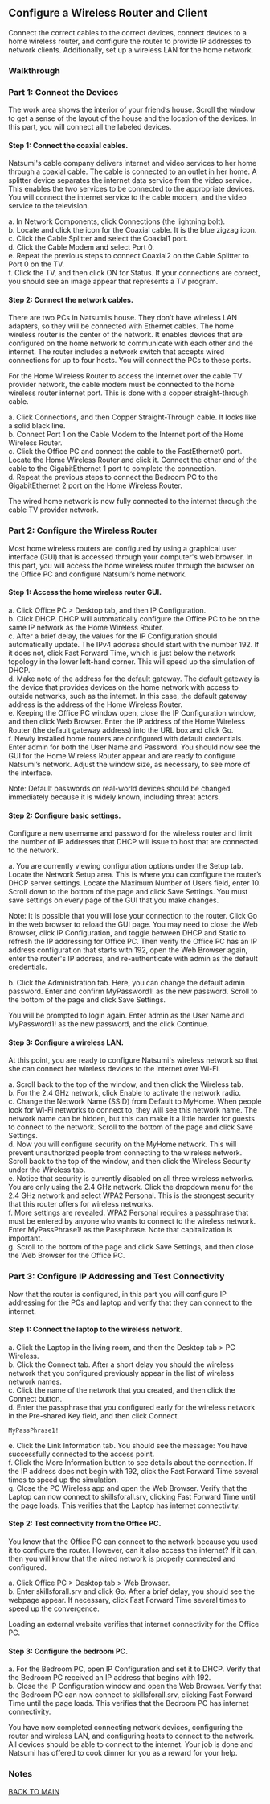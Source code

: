 ## Configure a Wireless Router and Client
Connect the correct cables to the correct devices, connect devices to a home wireless router, and configure the router to provide IP addresses to network clients. Additionally, set up a wireless LAN for the home network. 

### Walkthrough

### Part 1: Connect the Devices

The work area shows the interior of your friend’s house. Scroll the window to get a sense of the layout of the house and the location of the devices. In this part, you will connect all the labeled devices.

#### Step 1: Connect the coaxial cables.

Natsumi's cable company delivers internet and video services to her home through a coaxial cable. The cable is connected to an outlet in her home. A splitter device separates the internet data service from the video service. This enables the two services to be connected to the appropriate devices. You will connect the internet service to the cable modem, and the video service to the television.

a.     In Network Components, click Connections (the lightning bolt).  
b.     Locate and click the icon for the Coaxial cable. It is the blue zigzag icon.  
c.     Click the Cable Splitter and select the Coaxial1 port.  
d.     Click the Cable Modem and select Port 0.  
e.     Repeat the previous steps to connect Coaxial2 on the Cable Splitter to Port 0 on the TV.  
f.      Click the TV, and then click ON for Status. If your connections are correct, you should see an image appear that represents a TV program.

#### Step 2: Connect the network cables.

There are two PCs in Natsumi’s house. They don’t have wireless LAN adapters, so they will be connected with Ethernet cables. The home wireless router is the center of the network. It enables devices that are configured on the home network to communicate with each other and the internet. The router includes a network switch that accepts wired connections for up to four hosts. You will connect the PCs to these ports.  

For the Home Wireless Router to access the internet over the cable TV provider network, the cable modem must be connected to the home wireless router internet port. This is done with a copper straight-through cable.  

a.     Click Connections, and then Copper Straight-Through cable. It looks like a solid black line.  
b.     Connect Port 1 on the Cable Modem to the Internet port of the Home Wireless Router.  
c.     Click the Office PC and connect the cable to the FastEthernet0 port. Locate the Home Wireless Router and click it. Connect the other end of the cable to the GigabitEthernet 1 port to complete the connection.  
d.     Repeat the previous steps to connect the Bedroom PC to the GigabitEthernet 2 port on the Home Wireless Router.  

The wired home network is now fully connected to the internet through the cable TV provider network.

### Part 2: Configure the Wireless Router

Most home wireless routers are configured by using a graphical user interface (GUI) that is accessed through your computer's web browser. In this part, you will access the home wireless router through the browser on the Office PC and configure Natsumi’s home network.  

#### Step 1: Access the home wireless router GUI.

a.     Click Office PC > Desktop tab, and then IP Configuration.  
b.     Click DHCP. DHCP will automatically configure the Office PC to be on the same IP network as the Home Wireless Router.  
c.     After a brief delay, the values for the IP Configuration should automatically update. The IPv4 address should start with the number 192. If it does not, click Fast Forward Time, which is just below the network topology in the lower left-hand corner. This will speed up the simulation of DHCP.  
d.     Make note of the address for the default gateway. The default gateway is the device that provides devices on the home network with access to outside networks, such as the internet. In this case, the default gateway address is the address of the Home Wireless Router.  
e.     Keeping the Office PC window open, close the IP Configuration window, and then click Web Browser. Enter the IP address of the Home Wireless Router (the default gateway address) into the URL box and click Go.  
f.      Newly installed home routers are configured with default credentials. Enter admin for both the User Name and Password. You should now see the GUI for the Home Wireless Router appear and are ready to configure Natsumi’s network. Adjust the window size, as necessary, to see more of the interface.

Note: Default passwords on real-world devices should be changed immediately because it is widely known, including threat actors.

#### Step 2: Configure basic settings.

Configure a new username and password for the wireless router and limit the number of IP addresses that DHCP will issue to host that are connected to the network.

a.     You are currently viewing configuration options under the Setup tab. Locate the Network Setup area. This is where you can configure the router’s DHCP server settings. Locate the Maximum Number of Users field, enter 10. Scroll down to the bottom of the page and click Save Settings. You must save settings on every page of the GUI that you make changes.  

Note: It is possible that you will lose your connection to the router. Click Go in the web browser to reload the GUI page. You may need to close the Web Browser, click IP Configuration, and toggle between DHCP and Static to refresh the IP addressing for Office PC. Then verify the Office PC has an IP address configuration that starts with 192, open the Web Browser again, enter the router's IP address, and re-authenticate with admin as the default credentials.  

b.     Click the Administration tab. Here, you can change the default admin password. Enter and confirm MyPassword1! as the new password. Scroll to the bottom of the page and click Save Settings.  

You will be prompted to login again. Enter admin as the User Name and MyPassword1! as the new password, and the click Continue.  

#### Step 3: Configure a wireless LAN.

At this point, you are ready to configure Natsumi's wireless network so that she can connect her wireless devices to the internet over Wi-Fi.  

a.     Scroll back to the top of the window, and then click the Wireless tab.  
b.     For the 2.4 GHz network, click Enable to activate the network radio.  
c.     Change the Network Name (SSID) from Default to MyHome. When people look for Wi-Fi networks to connect to, they will see this network name. The network name can be hidden, but this can make it a little harder for guests to connect to the network. Scroll to the bottom of the page and click Save Settings.  
d.     Now you will configure security on the MyHome network. This will prevent unauthorized people from connecting to the wireless network. Scroll back to the top of the window, and then click the Wireless Security under the Wireless tab.  
e.     Notice that security is currently disabled on all three wireless networks. You are only using the 2.4 GHz network. Click the dropdown menu for the 2.4 GHz network and select WPA2 Personal. This is the strongest security that this router offers for wireless networks.  
f.      More settings are revealed. WPA2 Personal requires a passphrase that must be entered by anyone who wants to connect to the wireless network. Enter MyPassPhrase1! as the Passphrase. Note that capitalization is important.  
g.     Scroll to the bottom of the page and click Save Settings, and then close the Web Browser for the Office PC.  

### Part 3: Configure IP Addressing and Test Connectivity

Now that the router is configured, in this part you will configure IP addressing for the PCs and laptop and verify that they can connect to the internet.

#### Step 1: Connect the laptop to the wireless network.

a.     Click the Laptop in the living room, and then the Desktop tab > PC Wireless.  
b.     Click the Connect tab. After a short delay you should the wireless network that you configured previously appear in the list of wireless network names.  
c.     Click the name of the network that you created, and then click the Connect button.  
d.     Enter the passphrase that you configured early for the wireless network in the Pre-shared Key field, and then click Connect. 

`MyPassPhrase1!`  

e.     Click the Link Information tab. You should see the message: You have successfully connected to the access point.  
f.      Click the More Information button to see details about the connection. If the IP address does not begin with 192, click the Fast Forward Time several times to speed up the simulation.  
g.     Close the PC Wireless app and open the Web Browser. Verify that the Laptop can now connect to skillsforall.srv, clicking Fast Forward Time until the page loads. This verifies that the Laptop has internet connectivity.  

#### Step 2: Test connectivity from the Office PC.

You know that the Office PC can connect to the network because you used it to configure the router. However, can it also access the internet? If it can, then you will know that the wired network is properly connected and configured.

a.     Click Office PC > Desktop tab > Web Browser.  
b.     Enter skillsforall.srv and click Go. After a brief delay, you should see the webpage appear. If necessary, click Fast Forward Time several times to speed up the convergence.  

Loading an external website verifies that internet connectivity for the Office PC.

#### Step 3: Configure the bedroom PC.

a.     For the Bedroom PC, open IP Configuration and set it to DHCP. Verify that the Bedroom PC received an IP address that begins with 192.  
b.     Close the IP Configuration window and open the Web Browser. Verify that the Bedroom PC can now connect to skillsforall.srv, clicking Fast Forward Time until the page loads. This verifies that the Bedroom PC has internet connectivity.  

You have now completed connecting network devices, configuring the router and wireless LAN, and configuring hosts to connect to the network. All devices should be able to connect to the internet. Your job is done and Natsumi has offered to cook dinner for you as a reward for your help.  

### Notes

[BACK TO MAIN](https://github.com/lfost42/networking)